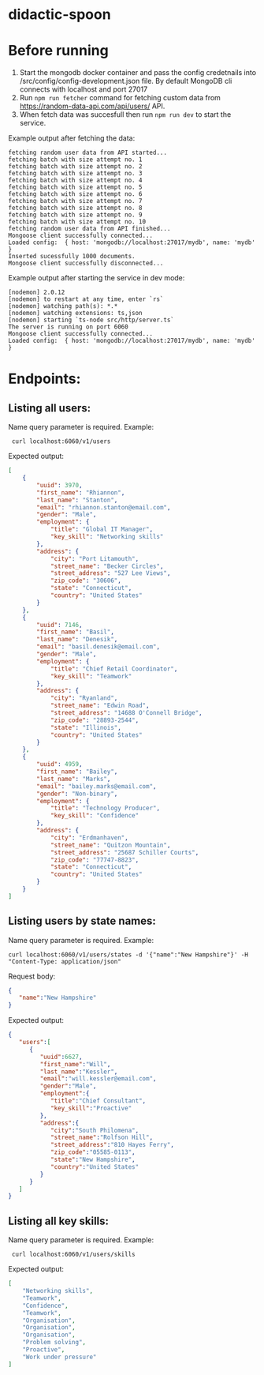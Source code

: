 # didactic-spoon

# Before running

1. Start the mongodb docker container and pass the config credetnails into /src/config/config-development.json file. By default MongoDB cli connects with localhost and port 27017
1. Run `npm run fetcher` command for fetching custom
data from https://random-data-api.com/api/users/ API. 
2. When fetch data was succesfull then run `npm run dev` to start the service.

Example output after fetching the data:
```
fetching random user data from API started...
fetching batch with size attempt no. 1
fetching batch with size attempt no. 2
fetching batch with size attempt no. 3
fetching batch with size attempt no. 4
fetching batch with size attempt no. 5
fetching batch with size attempt no. 6
fetching batch with size attempt no. 7
fetching batch with size attempt no. 8
fetching batch with size attempt no. 9
fetching batch with size attempt no. 10
fetching random user data from API finished...
Mongoose client successfully connected...
Loaded config:  { host: 'mongodb://localhost:27017/mydb', name: 'mydb' }
Inserted sucessfully 1000 documents.
Mongoose client successfully disconnected...
```

Example output after starting the service in dev mode:
```
[nodemon] 2.0.12
[nodemon] to restart at any time, enter `rs`
[nodemon] watching path(s): *.*
[nodemon] watching extensions: ts,json
[nodemon] starting `ts-node src/http/server.ts`
The server is running on port 6060
Mongoose client successfully connected...
Loaded config:  { host: 'mongodb://localhost:27017/mydb', name: 'mydb' }
```

# Endpoints:
## Listing all users:


Name query parameter is required.
Example:
```curl
 curl localhost:6060/v1/users
```

Expected output:
```json
[
    {
        "uuid": 3970,
        "first_name": "Rhiannon",
        "last_name": "Stanton",
        "email": "rhiannon.stanton@email.com",
        "gender": "Male",
        "employment": {
            "title": "Global IT Manager",
            "key_skill": "Networking skills"
        },
        "address": {
            "city": "Port Litamouth",
            "street_name": "Becker Circles",
            "street_address": "527 Lee Views",
            "zip_code": "30606",
            "state": "Connecticut",
            "country": "United States"
        }
    },
    {
        "uuid": 7146,
        "first_name": "Basil",
        "last_name": "Denesik",
        "email": "basil.denesik@email.com",
        "gender": "Male",
        "employment": {
            "title": "Chief Retail Coordinator",
            "key_skill": "Teamwork"
        },
        "address": {
            "city": "Ryanland",
            "street_name": "Edwin Road",
            "street_address": "14688 O'Connell Bridge",
            "zip_code": "28893-2544",
            "state": "Illinois",
            "country": "United States"
        }
    },
    {
        "uuid": 4959,
        "first_name": "Bailey",
        "last_name": "Marks",
        "email": "bailey.marks@email.com",
        "gender": "Non-binary",
        "employment": {
            "title": "Technology Producer",
            "key_skill": "Confidence"
        },
        "address": {
            "city": "Erdmanhaven",
            "street_name": "Quitzon Mountain",
            "street_address": "25687 Schiller Courts",
            "zip_code": "77747-8823",
            "state": "Connecticut",
            "country": "United States"
        }
    }
]
```

## Listing users by state names:

Name query parameter is required.
Example:
```curl
curl localhost:6060/v1/users/states -d '{"name":"New Hampshire"}' -H "Content-Type: application/json"
```

Request body: 
```json
{
   "name":"New Hampshire"
}
```

Expected output:
```json
{
   "users":[
      {
         "uuid":6627,
         "first_name":"Will",
         "last_name":"Kessler",
         "email":"will.kessler@email.com",
         "gender":"Male",
         "employment":{
            "title":"Chief Consultant",
            "key_skill":"Proactive"
         },
         "address":{
            "city":"South Philomena",
            "street_name":"Rolfson Hill",
            "street_address":"810 Hayes Ferry",
            "zip_code":"05585-0113",
            "state":"New Hampshire",
            "country":"United States"
         }
      }
   ]
}
```

## Listing all key skills:

Name query parameter is required.
Example:
```curl
 curl localhost:6060/v1/users/skills
```

Expected output:
```json
[
    "Networking skills",
    "Teamwork",
    "Confidence",
    "Teamwork",
    "Organisation",
    "Organisation",
    "Organisation",
    "Problem solving",
    "Proactive",
    "Work under pressure"
]
```
